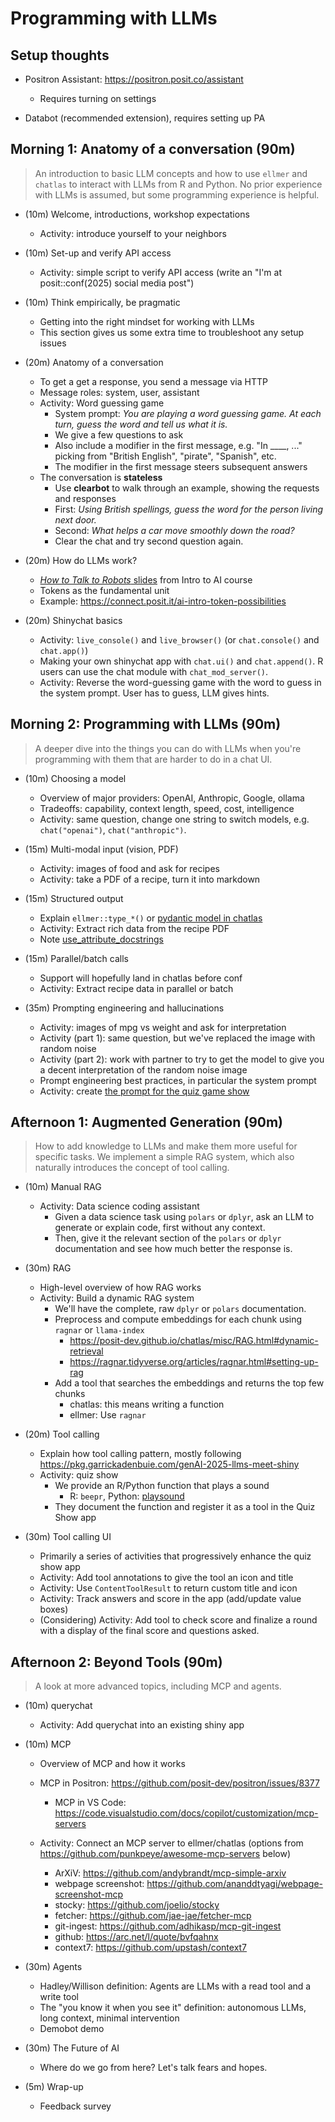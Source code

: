 # Programming with LLMs

## Setup thoughts

- Positron Assistant: https://positron.posit.co/assistant
  - Requires turning on settings

- Databot (recommended extension), requires setting up PA

## Morning 1: Anatomy of a conversation (90m)

> An introduction to basic LLM concepts and how to use `ellmer` and `chatlas` to interact with LLMs from R and Python. No prior experience with LLMs is assumed, but some programming experience is helpful.

- (10m) Welcome, introductions, workshop expectations
  - Activity: introduce yourself to your neighbors

- (10m) Set-up and verify API access
  - Activity: simple script to verify API access (write an "I'm at posit::conf(2025) social media post")

- (10m) Think empirically, be pragmatic
  - Getting into the right mindset for working with LLMs
  - This section gives us some extra time to troubleshoot any setup issues

- (20m) Anatomy of a conversation
  - To get a get a response, you send a message via HTTP
  - Message roles: system, user, assistant
  - Activity: Word guessing game
    - System prompt: _You are playing a word guessing game. At each turn, guess the word and tell us what it is._
    - We give a few questions to ask
    - Also include a modifier in the first message, e.g. "In ____, ..." picking from "British English", "pirate", "Spanish", etc.
    - The modifier in the first message steers subsequent answers
  - The conversation is **stateless**
    - Use **clearbot** to walk through an example, showing the requests and responses
    - First: _Using British spellings, guess the word for the person living next door._
    - Second: _What helps a car move smoothly down the road?_
    - Clear the chat and try second question again.

- (20m) How do LLMs work?
  - [_How to Talk to Robots_ slides](https://connect.posit.it/ai-intro-posit/slides/slides-01-intro.html) from Intro to AI course
  - Tokens as the fundamental unit
  - Example: https://connect.posit.it/ai-intro-token-possibilities

- (20m) Shinychat basics
  - Activity: `live_console()` and `live_browser()` (or `chat.console()` and `chat.app()`)
  - Making your own shinychat app with `chat.ui()` and `chat.append()`. R users can use the chat module with `chat_mod_server()`.
  - Activity: Reverse the word-guessing game with the word to guess in the system prompt. User has to guess, LLM gives hints.

## Morning 2: Programming with LLMs (90m)

> A deeper dive into the things you can do with LLMs when you're programming with them that are harder to do in a chat UI.

- (10m) Choosing a model
  - Overview of major providers: OpenAI, Anthropic, Google, ollama
  - Tradeoffs: capability, context length, speed, cost, intelligence
  - Activity: same question, change one string to switch models, e.g. `chat("openai")`, `chat("anthropic")`.

- (15m) Multi-modal input (vision, PDF)
  - Activity: images of food and ask for recipes
  - Activity: take a PDF of a recipe, turn it into markdown

- (15m) Structured output
  - Explain `ellmer::type_*()` or [pydantic model in chatlas](https://posit-dev.github.io/chatlas/get-started/structured-data.html)
  - Activity: Extract rich data from the recipe PDF
  - Note [use_attribute_docstrings](https://docs.pydantic.dev/latest/api/config/#pydantic.config.ConfigDict.use_attribute_docstrings)

- (15m) Parallel/batch calls
  - Support will hopefully land in chatlas before conf
  - Activity: Extract recipe data in parallel or batch

- (35m) Prompting engineering and hallucinations
  - Activity: images of mpg vs weight and ask for interpretation
  - Activity (part 1): same question, but we've replaced the image with random noise
  - Activity (part 2): work with partner to try to get the model to give you a decent interpretation of the random noise image
  - Prompt engineering best practices, in particular the system prompt
  - Activity: create [the prompt for the quiz game show](https://github.com/jcheng5/llm-quickstart/blob/main/02-tools-prompt.md)

## Afternoon 1: Augmented Generation (90m)

> How to add knowledge to LLMs and make them more useful for specific tasks. We implement a simple RAG system, which also naturally introduces the concept of tool calling.

- (10m) Manual RAG
  - Activity: Data science coding assistant
    - Given a data science task using `polars` or `dplyr`, ask an LLM to generate or explain code, first without any context.
    - Then, give it the relevant section of the `polars` or `dplyr` documentation and see how much better the response is.

- (30m) RAG
  - High-level overview of how RAG works
  - Activity: Build a dynamic RAG system
    - We'll have the complete, raw `dplyr` or `polars` documentation.
    - Preprocess and compute embeddings for each chunk using `ragnar` or `llama-index`
      - https://posit-dev.github.io/chatlas/misc/RAG.html#dynamic-retrieval
      - https://ragnar.tidyverse.org/articles/ragnar.html#setting-up-rag
    - Add a tool that searches the embeddings and returns the top few chunks
      - chatlas: this means writing a function
      - ellmer: Use `ragnar`

- (20m) Tool calling
  - Explain how tool calling pattern, mostly following <https://pkg.garrickadenbuie.com/genAI-2025-llms-meet-shiny>
  - Activity: quiz show
    - We provide an R/Python function that plays a sound
      - R: `beepr`, Python: [playsound](https://pypi.org/project/playsound3/)
    - They document the function and register it as a tool in the Quiz Show app

- (30m) Tool calling UI
  - Primarily a series of activities that progressively enhance the quiz show app
  - Activity: Add tool annotations to give the tool an icon and title
  - Activity: Use `ContentToolResult` to return custom title and icon
  - Activity: Track answers and score in the app (add/update value boxes)
  - (Considering) Activity: Add tool to check score and finalize a round with a display of the final score and questions asked.

## Afternoon 2: Beyond Tools (90m)

> A look at more advanced topics, including MCP and agents.

- (10m) querychat
  - Activity: Add querychat into an existing shiny app

- (10m) MCP
  - Overview of MCP and how it works
  - MCP in Positron: https://github.com/posit-dev/positron/issues/8377
    - MCP in VS Code: https://code.visualstudio.com/docs/copilot/customization/mcp-servers

  - Activity: Connect an MCP server to ellmer/chatlas (options from https://github.com/punkpeye/awesome-mcp-servers below)
    - ArXiV: https://github.com/andybrandt/mcp-simple-arxiv
    - webpage screenshot: https://github.com/ananddtyagi/webpage-screenshot-mcp
    - stocky: https://github.com/joelio/stocky
    - fetcher: https://github.com/jae-jae/fetcher-mcp
    - git-ingest: https://github.com/adhikasp/mcp-git-ingest
    - github: https://arc.net/l/quote/bvfqahnx
    - context7: https://github.com/upstash/context7

- (30m) Agents
  - Hadley/Willison definition: Agents are LLMs with a read tool and a write tool
  - The "you know it when you see it" definition: autonomous LLMs, long context, minimal intervention
  - Demobot demo

- (30m) The Future of AI
  - Where do we go from here? Let's talk fears and hopes.

- (5m) Wrap-up
  - Feedback survey
